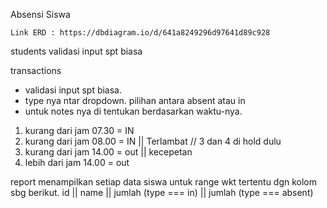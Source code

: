 Absensi Siswa

```
Link ERD : https://dbdiagram.io/d/641a8249296d97641d89c928
```

students
validasi input spt biasa

transactions
- validasi input spt biasa. 
- type nya ntar dropdown. pilihan antara absent atau in
- untuk notes nya di tentukan berdasarkan waktu-nya.
1. kurang dari jam 07.30 = IN
2. kurang dari jam 08.00 = IN || Terlambat
// 3 dan 4 di hold dulu
3. kurang dari jam 14.00 = out || kecepetan
4. lebih dari jam 14.00 = out

report
menampilkan setiap data siswa untuk range wkt tertentu dgn kolom sbg berikut.
id || name || jumlah (type === in) || jumlah (type === absent)